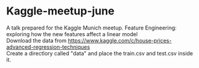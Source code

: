 # Kaggle-meetup-june
A talk prepared for the Kaggle Munich meetup. Feature Engineering: exploring how the new features affect a linear model
<br>
Download the data from https://www.kaggle.com/c/house-prices-advanced-regression-techniques <br>
Create a directlory called "data" and place the train.csv and test.csv inside it.
